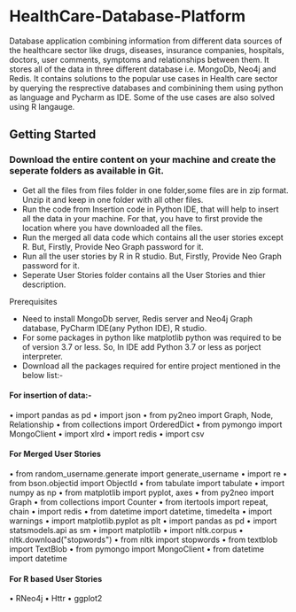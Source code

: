 # HealthCare-Database-Platform
Database application combining information from different data sources of the healthcare sector like drugs, diseases, insurance companies, hospitals, doctors, user comments, symptoms and relationships between them. It stores all of the data in three different database i.e. MongoDb, Neo4j and Redis. It contains solutions to the popular use cases in Health care sector by querying the resprective databases and combinining them using python as language and Pycharm as IDE. Some of the use cases are also solved using R langauge. 


## Getting Started
### Download the entire content on your machine and create the seperate folders as available in Git.
- Get all the files from files folder in one folder,some files are in zip format. Unzip it and keep in one folder with all other files.
- Run the code from Insertion code in Python IDE, that will help to insert all the data in your machine. For that, you have to first provide the location where you have downloaded all the files.
- Run the merged all data code which contains all the user stories except R. But, Firstly, Provide Neo Graph password for it.
- Run all the user stories by R in R studio. But, Firstly, Provide Neo Graph password for it.
- Seperate User Stories folder contains all the User Stories and thier description.

Prerequisites
- Need to install MongoDb server, Redis server and Neo4j Graph database, PyCharm IDE(any Python IDE), R studio.
- For some packages in python like matplotlib python was required to be of version 3.7 or less. So, In IDE add Python 3.7 or less as porject interpreter.
- Download all the packages required for entire project mentioned in the below list:-

#### For insertion of data:-
•	import pandas as pd
•	import json
•	from py2neo import Graph, Node, Relationship
•	from collections import OrderedDict
•	from pymongo import MongoClient
•	import xlrd
•	import redis
•	import csv

#### For Merged User Stories
•	from random_username.generate import generate_username
•	import re
•	from bson.objectid import ObjectId
•	from tabulate import tabulate
•	import numpy as np
•	from matplotlib import pyplot, axes
•	from py2neo import Graph
•	from collections import Counter
•	from itertools import repeat, chain
•	import redis
•	from datetime import datetime, timedelta
•	import warnings
•	import matplotlib.pyplot as plt
•	import pandas as pd
•	import statsmodels.api as sm
•	import matplotlib
•	import nltk.corpus 
•	nltk.download("stopwords")
•	from nltk import stopwords
•	from textblob import TextBlob
•	from pymongo import MongoClient
•	from datetime import datetime

#### For R based User Stories  
•	RNeo4j
•	Httr
•	ggplot2



